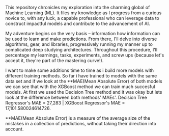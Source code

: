 This repository chronicles my exploration into the charming global of Machine Learning (ML). It files my knowledge as I progress from a curious novice to, with any luck, a capable professional who can leverage data to construct impactful models and contribute to the advancement of AI.

My adventure begins on the very basis – information how information can be used to learn and make predictions. From there, I'll delve into diverse algorithms, gear, and libraries, progressively running my manner up to complicated deep studying architectures. Throughout this procedure, I'll percentage my learnings, tasks, experiments, and screw ups (because let's accept it, they're part of the mastering curve!).

I want to make some additions time to time as i build more models with different training methods. So far i have trained to models with the same data set and if we look at the **MAE(Mean Absolute Error) of both models we can see that with the XGBoost method we can train much succesful models. At first we used the Decision Tree method and it was okay but lets look at the difference between both methods' MAEs'. Decision Tree Regressor's MAE = 27,283 | XGBoost Regressor's MAE = 17,101.580024614726.

**MAE(Mean Absolute Error) is a measure of the average size of the mistakes in a collection of predictions, without taking their direction into account.
